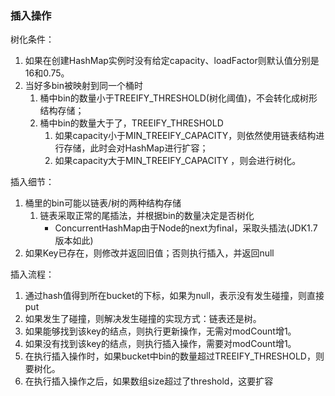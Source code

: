 ### 插入操作

树化条件：
1. 如果在创建HashMap实例时没有给定capacity、loadFactor则默认值分别是16和0.75。
2. 当好多bin被映射到同一个桶时
    1. 桶中bin的数量小于TREEIFY_THRESHOLD(树化阈值)，不会转化成树形结构存储；
    2. 桶中bin的数量大于了，TREEIFY_THRESHOLD
        1. 如果capacity小于MIN_TREEIFY_CAPACITY，则依然使用链表结构进行存储，此时会对HashMap进行扩容；
        2. 如果capacity大于MIN_TREEIFY_CAPACITY ，则会进行树化。

插入细节：
1. 桶里的bin可能以链表/树的两种结构存储
    1. 链表采取正常的尾插法，并根据bin的数量决定是否树化
        * ConcurrentHashMap由于Node的next为final，采取头插法(JDK1.7版本如此)
2. 如果Key已存在，则修改并返回旧值；否则执行插入，并返回null


插入流程：
1. 通过hash值得到所在bucket的下标，如果为null，表示没有发生碰撞，则直接put
2. 如果发生了碰撞，则解决发生碰撞的实现方式：链表还是树。
3. 如果能够找到该key的结点，则执行更新操作，无需对modCount增1。
4. 如果没有找到该key的结点，则执行插入操作，需要对modCount增1。
5. 在执行插入操作时，如果bucket中bin的数量超过TREEIFY_THRESHOLD，则要树化。
6. 在执行插入操作之后，如果数组size超过了threshold，这要扩容
